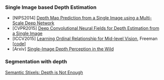 
### Single Image based Depth Estimation
- [NIPS2014] [Depth Map Prediction from a Single Image
using a Multi-Scale Deep Network](https://papers.nips.cc/paper/5539-depth-map-prediction-from-a-single-image-using-a-multi-scale-deep-network.pdf)
- [CVPR2015] [Deep Convolutional Neural Fields for Depth Estimation from a Single Image](http://www.cv-foundation.org/openaccess/content_cvpr_2015/papers/Liu_Deep_Convolutional_Neural_2015_CVPR_paper.pdf)
- [ICCV2015] [Learning Ordinal Relationship for Mid-level Vision](http://people.csail.mit.edu/danielzoran/ordinal.pdf), Freeman [[code](https://www.dropbox.com/s/nbtf8f31rm9858b/learning_ordinal_relationships_code.zip?dl=0)]
- [Arxiv] [Single-Image Depth Perception in the Wild](http://arxiv.org/abs/1604.03901) 




### Segmentation with depth
[Semantic Stixels: Depth is Not Enough](https://download.visinf.tu-darmstadt.de/papers/2016-iv-schneider-semantic_stixels-preprint.pdf)


### 
